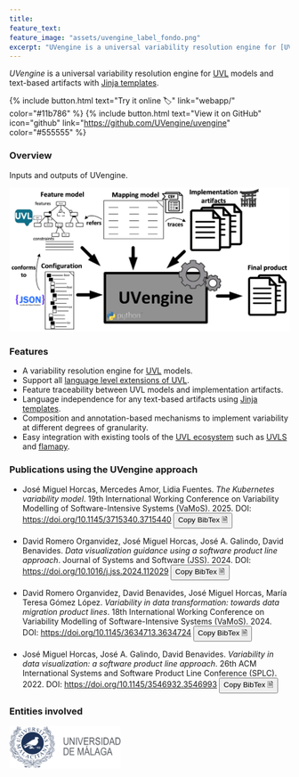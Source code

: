 ```yaml
---
title: 
feature_text:
feature_image: "assets/uvengine_label_fondo.png"
excerpt: "UVengine is a universal variability resolution engine for [UVL](https://universal-variability-language.github.io/) with [Jinja templates](https://jinja.palletsprojects.com/en/stable/)."
---
```


*UVengine* is a universal variability resolution engine for [UVL](https://universal-variability-language.github.io/) models and text-based artifacts with [Jinja templates](https://jinja.palletsprojects.com/en/stable/).

{% include button.html text="Try it online 🏷️" link="webapp/" color="#11b786" %} {% include button.html text="View it on GitHub" icon="github" link="https://github.com/UVengine/uvengine" color="#555555" %}

### Overview

Inputs and outputs of UVengine.

<img src="assets/uvengine_overview.png" alt="UVengine overview"/>

### Features

- A variability resolution engine for [UVL](https://universal-variability-language.github.io/) models.
- Support all [language level extensions of UVL](https://doi.org/10.1016/j.jss.2024.112326).
- Feature traceability between UVL models and implementation artifacts.
- Language independence for any text-based artifacts using [Jinja templates](https://jinja.palletsprojects.com/en/stable/).
- Composition and annotation-based mechanisms to implement variability at different degrees of granularity.
- Easy integration with existing tools of the [UVL ecosystem]() such as [UVLS](https://marketplace.visualstudio.com/items?itemName=caradhras.uvls-code) and [flamapy](https://www.flamapy.org/).


### Publications using the UVengine approach

- José Miguel Horcas, Mercedes Amor, Lidia Fuentes. *The Kubernetes variability model*. 19th International Working Conference on Variability Modelling of Software-Intensive Systems (VaMoS). 2025. DOI: <a href="https://doi.org/10.1145/3715340.3715440">https://doi.org/10.1145/3715340.3715440</a>
<button type="button" onclick="copyBibTeX(bibtexEntry4)">Copy BibTex 🗎</button>

- David Romero Organvidez, José Miguel Horcas, José A. Galindo, David Benavides. *Data visualization guidance using a software product line approach*. Journal of Systems and Software (JSS). 2024. DOI: <a href="https://doi.org/10.1016/j.jss.2024.112029">https://doi.org/10.1016/j.jss.2024.112029</a>
<button type="button" onclick="copyBibTeX(bibtexEntry3)">Copy BibTex 🗎</button>

- David Romero Organvidez, David Benavides, José Miguel Horcas, María Teresa Gómez López. *Variability in data transformation: towards data migration product lines*. 18th International Working Conference on Variability Modelling of Software-Intensive Systems (VaMoS). 2024. DOI: <a href="https://doi.org/10.1145/3634713.3634724">https://doi.org/10.1145/3634713.3634724</a>
<button type="button" onclick="copyBibTeX(bibtexEntry2)">Copy BibTex 🗎</button>

- José Miguel Horcas, José A. Galindo, David Benavides. *Variability in data visualization: a software product line approach*. 26th ACM International Systems and Software Product Line Conference (SPLC). 2022. DOI: <a href="https://doi.org/10.1145/3546932.3546993">https://doi.org/10.1145/3546932.3546993</a>
<button type="button" onclick="copyBibTeX(bibtexEntry1)">Copy BibTex 🗎</button>


### Entities involved

<a href="https://www.uma.es/"><img src="assets/uma.svg" alt="Universidad de Málaga" width="200"/></a>

<script>
 // Store the BibTeX entry in a JavaScript variable
  {% raw %}
  const bibtexEntry3 = `
@article{RomeroOrganvidez2024_DataVisualizationSPL,
  author       = {David Romero{-}Organvidez and Jos{\'{e}} Miguel Horcas and Jos{\'{e}} A. Galindo and David Benavides},
  title        = {Data visualization guidance using a software product line approach},
  journal      = {J. Syst. Softw.},
  volume       = {213},
  pages        = {112029},
  year         = {2024},
  url          = {https://doi.org/10.1016/j.jss.2024.112029},
  doi          = {10.1016/J.JSS.2024.112029},
  timestamp    = {Tue, 18 Jun 2024 01:00:00 +0200},
  biburl       = {https://dblp.org/rec/journals/jss/RomeroOrganvidezHGB24.bib},
  bibsource    = {dblp computer science bibliography, https://dblp.org}
}`;
  {% endraw %}

    {% raw %}
  const bibtexEntry4 = `
@inproceedings{Horcas2025_KubernetesFM,
  author       = {Jos{\'{e}} Miguel Horcas and
                  Mercedes Amor Pinilla and
                  Lidia Fuentes},
  title        = {The Kubernetes variability model: Synthesizing variability from the
                  K8s {API} Documentation: {A} case study},
  booktitle    = {19th International Working Conference on Variability
                  Modelling of Software-Intensive Systems ({VaMoS})},
  address      = {Rennes, France},
  month        = {Feb},
  pages        = {58--67},
  publisher    = {{ACM}},
  year         = {2025},
  url          = {https://doi.org/10.1145/3715340.3715440},
  doi          = {10.1145/3715340.3715440},
  timestamp    = {Fri, 30 May 2025 11:26:47 +0200},
  biburl       = {https://dblp.org/rec/conf/vamos/HorcasPF25.bib},
  bibsource    = {dblp computer science bibliography, https://dblp.org}
}`;
  {% endraw %}

    {% raw %}
  const bibtexEntry2 = `
@inproceedings{RomeroOrganvidez2024_DataTransformationVariability,
  author       = {David Romero{-}Organvidez and David Benavides and Jos{\'{e}} Miguel Horcas and Mar{\'{\i}}a Teresa G{\'{o}}mez{-}L{\'{o}}pez},
  title        = {Variability in data transformation: towards data migration product lines},
  booktitle    = {18th International Working Conference on Variability Modelling of Software-Intensive Systems ({VaMoS})},
  year         = {2024},
  url          = {https://doi.org/10.1145/3634713.3634724},
  doi          = {10.1145/3634713.3634724},
  timestamp    = {Fri, 26 Jan 2024 00:00:00 +0100},
  biburl       = {https://dblp.org/rec/conf/vamos/Romero-Organvidez24.bib},
  bibsource    = {dblp computer science bibliography, https://dblp.org}
}`;
  {% endraw %}

    {% raw %}
  const bibtexEntry1 = `
@inproceedings{Horcas2022_DataVisualizationVariability,
  author       = {Jos{\'{e}} Miguel Horcas and Jos{\'{e}} A. Galindo and David Benavides},
  title        = {Variability in data visualization: a software product line approach},
   booktitle    = {26th {ACM} International Systems and Software Product Line Conference ({SPLC})},
  pages        = {55--66},
  publisher    = {{ACM}},
   volume    = {A},
  year         = {2022},
    address   = {Graz, Austria},
  month     = sep,
  url          = {https://doi.org/10.1145/3546932.3546993},
  doi          = {10.1145/3546932.3546993},
  timestamp    = {Mon, 26 Jun 2023 20:46:40 +0200},
  biburl       = {https://dblp.org/rec/conf/splc/HorcasG022.bib},
  bibsource    = {dblp computer science bibliography, https://dblp.org}
}`;
  {% endraw %}

  function copyBibTeX(bibtexEntry) {
      // Create a temporary textarea to hold the BibTeX entry
      const tempTextarea = document.createElement("textarea");
      tempTextarea.value = bibtexEntry;
      document.body.appendChild(tempTextarea);

      // Select and copy the text
      tempTextarea.select();
      document.execCommand("copy");

      // Remove the temporary textarea
      document.body.removeChild(tempTextarea);
  }
</script>

